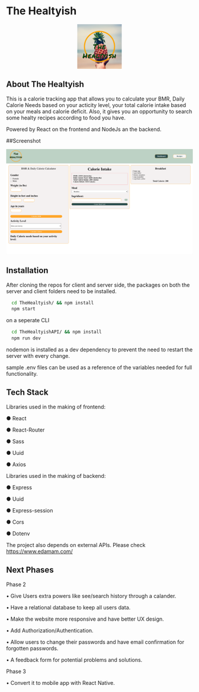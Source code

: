 # The Healtyish
<div align="center">
<img src="./src/assets/images/Logo-bckgrnd.png" alt="Logo" width="120" height="120" align="center">
</div>


## About The Healtyish
This is a calorie tracking app that allows you to calculate your BMR, Daily Calorie Needs based on your acticity level, your total calorie intake based on your meals and calorie deficit. Also, it gives you an opportunity to search some healty recipes according to food you have.

Powered by React on the frontend and NodeJs an the backend.

##Screenshot
<div align="center">
    <img src="./src/assets/images/TheHealtyish.png" alt="Screenshot">
</div>

## Installation

After cloning the repos for client and server side, 
the packages on both the server and client folders need to be installed.

```zsh
  cd TheHealtyish/ && npm install
  npm start
```
on a seperate CLI

```zsh
  cd TheHealtyishAPI/ && npm install 
  npm run dev
```

nodemon is installed as a dev dependency to prevent the need to restart
the server with every change.

sample .env files can be used as a reference of the variables needed for
full functionality.

## Tech Stack

Libraries used in the making of frontend: 

●	React

●	React-Router

●	Sass

●	Uuid

●	Axios 

Libraries used in the making of backend:

●	Express

●	Uuid

●	Express-session

●	Cors

●	Dotenv

The project also depends on external APIs. Please check <a>https://www.edamam.com/</a> 


## Next Phases

Phase 2

•	Give Users extra powers like see/search history through a calander. 

•	Have a relational database to keep all users data. 

•	Make the website more responsive and have better UX design.

•   Add Authorization/Authentication.

•	Allow users to change their passwords and have email confirmation for forgotten passwords.

•	A feedback form for potential problems and solutions.

Phase 3

• Convert it to mobile app with React Native.	
